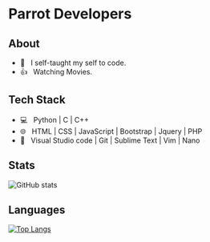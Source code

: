 # Parrot Developers

## About


- 💼 &nbsp; I self-taught my self to code.
- 👍 &nbsp; Watching Movies.

## Tech Stack

- 💻 &nbsp; Python | C | C++
- 🌐 &nbsp; HTML | CSS | JavaScript | Bootstrap  | Jquery | PHP
- 🔧 &nbsp; Visual Studio code | Git | Sublime Text | Vim | Nano

## Stats

![GitHub stats](https://github-readme-stats.vercel.app/api?username=ParrotDevelopers&show_icons=true&theme=radical)

## Languages

[![Top Langs](https://github-readme-stats.vercel.app/api/top-langs/?username=ParrotDevelopers&theme=radical&langs_count=8)](https://github.com/anuraghazra/github-readme-stats)

